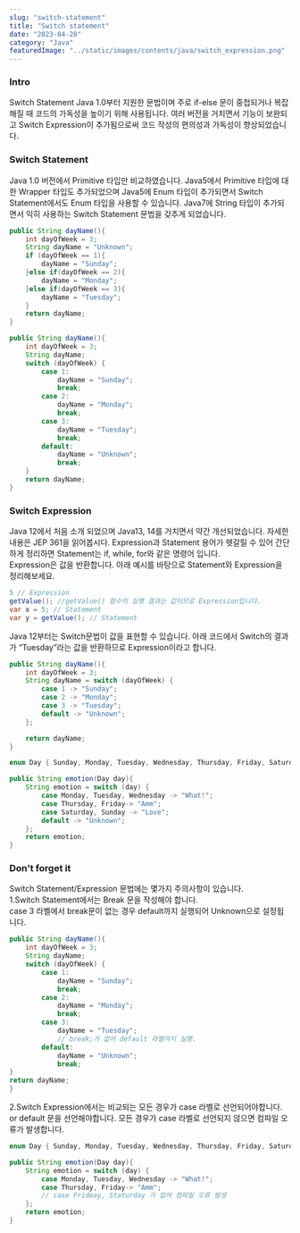 ```yaml
---
slug: "switch-statement"
title: "Switch statement"
date: "2023-04-20"
category: "Java"
featuredImage: "../static/images/contents/java/switch_expression.png"
---
```

### Intro
Switch Statement Java 1.0부터 지원한 문법이며 주로 if-else 문이 중첩되거나 복잡해질 때 코드의 가독성을 높이기 위해 사용됩니다. 여러 버전을 거치면서 기능이 보완되고 Switch Expression이 추가됨으로써 코드 작성의 편의성과 가독성이 향상되었습니다.

### Switch Statement
Java 1.0 버전에서 Primitive 타입만 비교하였습니다. 
Java5에서 Primitive 타입에 대한 Wrapper 타입도 추가되었으며 Java5에 Enum 타입이 추가되면서 Switch Statement에서도 Enum 타입을 사용할 수 있습니다.
Java7에 String 타입이 추가되면서 익히 사용하는 Switch Statement 문법을 갖추게 되었습니다.

```java
public String dayName(){
    int dayOfWeek = 3;
    String dayName = "Unknown";
    if (dayOfWeek == 1){
        dayName = "Sunday";
    }else if(dayOfWeek == 2){
        dayName = "Monday";
    }else if(dayOfWeek == 3){
        dayName = "Tuesday";
    }
    return dayName;
}
```

```java
public String dayName(){
    int dayOfWeek = 3;
    String dayName;
    switch (dayOfWeek) {
        case 1:
            dayName = "Sunday";
            break;
        case 2:
            dayName = "Monday";
            break;
        case 3:
            dayName = "Tuesday";
            break;
        default:
            dayName = "Unknown";
            break;
    }
    return dayName;
}
```
### Switch Expression

Java 12에서 처음 소개 되었으며 Java13, 14를 거치면서 약간 개선되었습니다.  자세한 내용은 JEP 361을 읽어봅시다.
Expression과 Statement 용어가 헷갈릴 수 있어 간단하게 정리하면 Statement는 if, while, for와 같은 명령어 입니다.  
Expression은 값을 반환합니다. 아래 예시를 바탕으로 Statement와 Expression을 정리해보세요.

```java
5 // Expression
getValue(); //getValue() 함수의 실행 결과는 값이므로 Expression입니다. 
var x = 5; // Statement
var y = getValue(); // Statement
```

Java 12부터는 Switch문법이 값을 표현할 수 있습니다. 아래 코드에서 Switch의 결과가 “Tuesday”라는 값을 반환하므로 Expression이라고 합니다.

```java
public String dayName(){
    int dayOfWeek = 3;
    String dayName = switch (dayOfWeek) {
        case 1 -> "Sunday";
        case 2 -> "Monday";
        case 3 -> "Tuesday";
        default -> "Unknown";
    };

    return dayName;
}

enum Day { Sunday, Monday, Tuesday, Wednesday, Thursday, Friday, Saturday }

public String emotion(Day day){
    String emotion = switch (day) {
        case Monday, Tuesday, Wednesday -> "What!";
        case Thursday, Friday-> "Amm";
        case Saturday, Sunday -> "Love";
        default -> "Unknown";
    };
    return emotion;
}

```

### Don't forget it

Switch Statement/Expression 문법에는 몇가지 주의사항이 있습니다.  
1.Switch Statement에서는 Break 문을 작성해야 합니다.  
case 3 라벨에서 break문이 없는 경우 default까지 실행되어 Unknown으로 설정됩니다. 
```java
public String dayName(){
    int dayOfWeek = 3;
    String dayName;
    switch (dayOfWeek) {
        case 1:
            dayName = "Sunday";
            break;
        case 2:
            dayName = "Monday";
            break;
        case 3:
            dayName = "Tuesday";
            // break;가 없어 default 라벨까지 실행.
        default:
            dayName = "Unknown";
            break;
}
return dayName;
}
```
2.Switch Expression에서는 비교되는 모든 경우가 case 라벨로 선언되어야합니다. or default 문을 선언해야합니다.
모든 경우가 case 라벨로 선언되지 않으면 컴파일 오류가 발생합니다.
```java
enum Day { Sunday, Monday, Tuesday, Wednesday, Thursday, Friday, Saturday }

public String emotion(Day day){
    String emotion = switch (day) {
        case Monday, Tuesday, Wednesday -> "What!";
        case Thursday, Friday-> "Amm";
        // case Frideay, Staturday 가 없어 컴파일 오류 발생
    };
    return emotion;
}

```